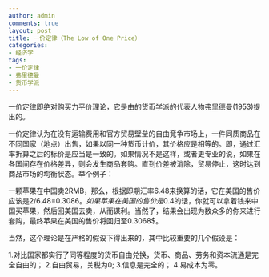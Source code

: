 ```yaml
---
author: admin
comments: true
layout: post
title: 一价定律（The Low of One Price）
categories:
- 经济学
tags:
- 一价定律
- 弗里德曼
- 货币学派
---
```


一价定律即绝对购买力平价理论，它是由的货币学派的代表人物弗里德曼(1953)提出的。 




一价定律认为在没有运输费用和官方贸易壁垒的自由竞争市场上，一件同质商品在不同国家（地点）出售，如果以同一种货币计价，其价格应是相等的。即，通过汇率折算之后的标价是应当是一致的。如果情况不是这样，或者更专业的说，如果在各国间存在价格差异，则会发生商品套购。直到价差被消除，贸易停止，这时达到商品市场的均衡状态。举个例子：




一颗苹果在中国卖2RMB，那么，根据即期汇率6.48来换算的话，它在美国的售价应该是2/6.48=0.3086$。如果苹果在美国的售价是0.4$的话，你就可以拿着钱来中国买苹果，然后回美国去卖，从而谋利。当然了，结果会出现为数众多的你来进行套购，最终苹果在美国的售价将回归至0.3068$。




当然，这个理论是在严格的假设下得出来的，其中比较重要的几个假设是：




1.对比国家都实行了同等程度的货币自由兑换，货币、商品、劳务和资本流通是完全自由的；
2.自由贸易，关税为0;
3.信息是完全的；
4.易成本为零。




